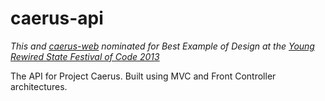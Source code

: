 caerus-api
==========

*This and [caerus-web](https://github.com/jacobwwalker/caerus-web) nominated for Best Example of Design at the [Young Rewired State Festival of Code 2013](http://hacks.youngrewiredstate.org/events/YRS2013)*

The API for Project Caerus. Built using MVC and Front Controller architectures.
